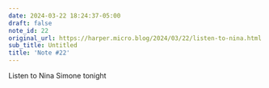```yaml
---
date: 2024-03-22 18:24:37-05:00
draft: false
note_id: 22
original_url: https://harper.micro.blog/2024/03/22/listen-to-nina.html
sub_title: Untitled
title: 'Note #22'
---
```


Listen to Nina Simone tonight